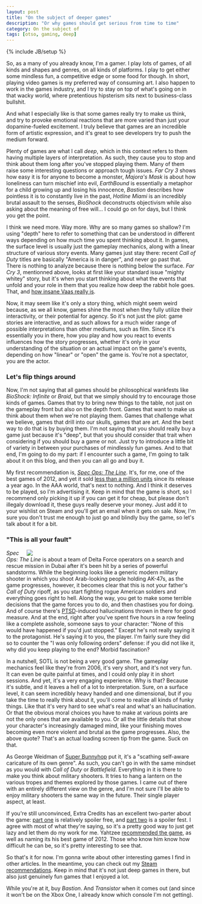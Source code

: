 ```yaml
---
layout: post
title: "On the subject of deeper games"
description: "Or why games should get serious from time to time"
category: On the subject of 
tags: [otso, gaming, deep]
---
```

{% include JB/setup %}

So, as a many of you already know, I'm a gamer. I play lots of games, of all kinds and shapes and genres, on all kinds of platforms. I play  to get either some mindless fun, a competitive edge or some food for though. In short, playing video games is my preferred way of consuming art. I also happen to work in the games industry, and I try to stay on top of what's going on in that wacky world, where pretentious hipsterism sits next to business-class bullshit.

And what I especially like is that some games really try to make us think, and try to provoke emotional reactions that are more varied than just your dopamine-fueled excitement. I truly believe that games are an incredible form of artistic expression, and it's great to see developers try to push the medium forward.

<!-- more -->

Plenty of games are what I call _deep_, which in this context refers to them having multiple layers of interpretation. As such, they cause you to stop and think about them long after you've stopped playing them. Many of them raise some interesting questions or approach tough issues. _Far Cry 3_ shows how easy it is for anyone to become a monster, _Majora's Mask_ is about how loneliness can turn mischief into evil, _EarthBound_ is essentially a metaphor for a child growing up and losing his innocence, _Bastion_ describes how pointless it is to constantly live in the past, _Hotline Miami_ is an incredibly brutal assault to the senses, _BioShock_ deconstructs objectivism while also asking about the meaning of free will... I could go on for days, but I think you get the point.

I think we need more. Way more. Why are so many games so shallow? I'm using "depth" here to refer to something that can be understood in different ways depending on how much time you spent thinking about it. In games, the surface level is usually just the gameplay mechanics, along with a linear structure of various story events. Many games just stay there: recent _Call of Duty_ titles are basically "America is in danger", and never go past that. There is nothing to analyze because there is nothing below the surface. _Far Cry 3_, mentionned above, looks at first like your standard issue "mighty whitey" story, but it's when you start thinking about what the events that unfold and your role in them that you realize how deep the rabbit hole goes. That, and [how insane Vaas really is](http://www.youtube.com/watch?v=rKMMCPeiQoc).

Now, it may seem like it's only a story thing, which might seem weird because, as we all know, games shine the most when they fully utilize their interactivity, or their potential for agency. So it's not just the plot: game stories are interactive, and as such allows for a much wider range of possible interpretations than other mediums, such as film. Since it's essentially you in there, how you play and how you react to events influences how the story progresses, whether it's only in your understanding of the situation or an actual impact on the game's events, depending on how "linear" or "open" the game is. You're not a spectator, you are the actor.

### Let's flip things around

Now, I'm not saying that all games should be philosophical wankfests like _BioShock: Infinite_ or _Braid_, but that we simply should try to encourage those kinds of games. Games that try to bring new things to the table, not just on the gameplay front but also on the depth front. Games that want to make us think about them when we're not playing them. Games that challenge what we believe, games that drill into our skulls, games that are art. And the best way to do that is by buying them. I'm not saying that you should really buy a game just because it's "deep", but that you should consider that trait when considering if you should buy a game or not. Just try to introduce a little bit of variety in between your purchases of mindlessly fun games. And to that end, I'm going to do my part: if I encounter such a game, I'm going to talk about it on this blog, and then you can all go and buy it. 

My first recommendation is, [_Spec Ops: The Line_](http://en.wikipedia.org/wiki/Spec_Ops:_The_Line). It's, for me, one of the best games of 2012, and yet it sold [less than a million units](http://www.vgchartz.com/gamedb/?name=Spec+Ops%3A+The+Line) since its release a year ago. In the AAA world, that's next to nothing. And I think it deserves to be played, so I'm advertising it. Keep in mind that the game is short, so I recommend only picking it up if you can get it for cheap, but please don't illegaly download it, these guys really deserve your money. Just add it to your wishlist on Steam and you'll get an email when it gets on sale. Now, I'm sure you don't trust me enough to just go and blindly buy the game, so let's talk about it for a bit.

### "This is all your fault"

<div style="float:right; margin-left:1em; width:450px; height:auto;">
	<a href="http://steamcommunity.com/sharedfiles/filedetails/?id=119328386">
		<img src="http://cloud.steampowered.com/ugc/559837695432622280/4D637464CB660DFE9B10160102885AEB5F6A7A3B/">
	</a>
</div>

_Spec Ops: The Line_ is about a team of Delta Force operators on a search and rescue mission in Dubai after it's been hit by a series of powerful sandstorms. While the beginning looks like a generic modern military shooter in which you shoot Arab-looking people holding AK-47s, as the game progresses, however, it becomes clear that this is not your father's _Call of Duty_ ripoff, as you start fighting rogue American soldiers and everything goes right to hell. Along the way, you get to make some terrible decisions that the game forces you to do, and then chastises you for doing. And of course there's [PTSD](http://en.wikipedia.org/wiki/Posttraumatic_stress_disorder)-induced hallucinations thrown in there for good measure. And at the end, right after you've spent five hours in a row feeling like a complete asshole, someone says to your character: "None of this would have happened if you'd just stopped." Except he's not really saying it to the protagonist. He's saying it to you, the player. I'm fairly sure they did so to counter the "I was only following orders" defense: if you did not like it, why did you keep playing to the end? Morbid fascination?

In a nutshell, SOTL is not being a very good game. The gameplay mechanics feel like they're from 2006, it's very short, and it's not very fun. It can even be quite painful at times, and I could only play it in short sessions. And yet, it's a very engaging experience. Why is that? Because it's subtle, and it leaves a hell of a lot to interpretation. Sure, on a surface level, it can seem incredibly heavy handed and one dimensional, but if you take the time to really think about it, you'll come to realize all kinds of funky things. Like that it's very hard to see what's real and what's an hallucination. Or that the obvious moral choices you have to make at various points are not the only ones that are available to you. Or all the little details that show your character's increasingly damaged mind, like your finishing moves becoming even more violent and brutal as the game progresses. Also, the above quote? That's an actual loading screen tip from the game. Suck on that.

As George Weidman of [Super Bunnyhop](http://www.youtube.com/user/bunnyhopshow/) put it, it's a "scathing self-aware caricature of its own genre". As such, you can't go in with the same mindset as you would with _Call of Duty_ or _Battlefield_. Everything in it is there to make you think about military shooters. It tries to hang a lantern on the various tropes and themes explored by those games. I came out of there with an entirely different view on the genre, and I'm not sure I'll be able to enjoy military shooters the same way in the future. Their single player aspect, at least.

If you're still unconvinced, Extra Credits has an excellent two-parter about the game: [part one](http://www.youtube.com/watch?v=kjaBsuXWJJ8) is relatively spoiler free, and [part two](http://www.youtube.com/watch?v=cJZIhcCA2lk) is a spoiler fest. I agree with most of what they're saying, so it's a pretty good way to just get lazy and let them do my work for me. Yahtzee [recommended the game](http://www.youtube.com/watch?v=HNhPMjbgkXA), as well as naming its his best game of 2012. Those who know him know how difficult he can be, so it's pretty interesting to see that.

So that's it for now. I'm gonna write about other interesting games I find in other articles. In the meantime, you can check out my [Steam recommendations](http://steamcommunity.com/id/icekeese/recommended/). Keep in mind that it's not just deep games in there, but also just genuinely fun games that I enjoyed a lot. 

While you're at it, buy _Bastion_. And _Transistor_ when it comes out (and since it won't be on the Xbox One, I already know which console I'm not getting).
